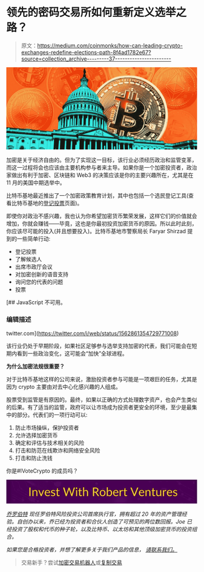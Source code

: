 # 领先的密码交易所如何重新定义选举之路？

> 原文：<https://medium.com/coinmonks/how-can-leading-crypto-exchanges-redefine-elections-path-8f4ad1782e67?source=collection_archive---------37----------------------->

![](img/294b1112032460a41d108cde1b3c5b98.png)

加密是关于经济自由的。但为了实现这一目标，该行业必须经历政治和监管变革，而这一过程将会也应该由主要机构参与者来主导。如果你是一个加密投资者，政治家做出有利于加密、区块链和 Web3 的决策应该是你的主要兴趣所在，尤其是在 11 月的美国中期选举中。

比特币基地最近推出了一个加密政策教育计划，其中也包括一个选民登记工具(查看比特币基地的[登记投票](https://www.coinbase.com/public-policy/register-to-vote)页面)。

即使你对政治不感兴趣，我也认为你希望加密货币繁荣发展，这样它们的价值就会增加，你就会赚钱——毕竟，这也是你最初投资加密货币的原因。所以此时此刻，你应该尽可能的投入(并且想要投入)。比特币基地市警察局长 Faryar Shirzad 提到的一些简单行动:

*   登记投票
*   了解候选人
*   出席市政厅会议
*   对加密创新的语音支持
*   询问您的代表的问题
*   投票

[](https://twitter.com/i/web/status/1562861354729771008) [## JavaScript 不可用。

### 编辑描述

twitter.com](https://twitter.com/i/web/status/1562861354729771008) 

该行业仍处于早期阶段，如果社区足够参与选举支持加密的代表，我们可能会在短期内看到一些政治变化，这可能会“加快”全球进程。

**为什么加密法规很重要？**

对于比特币基地这样的公司来说，激励投资者参与可能是一项艰巨的任务，尤其是因为 crypto 主要由对去中心化感兴趣的人组成。

股票受到监管是有原因的。最终，如果以正确的方式处理数字资产，也会产生类似的后果。有了适当的监管，政府可以让市场成为投资者更安全的环境，至少是最集中的部分。代表们的一项行动可以:

1.  防止市场操纵，保护投资者
2.  允许选择加密货币
3.  确定和评估与技术相关的风险
4.  打击和防范在线欺诈和网络安全风险
5.  打击和防止洗钱

你是#IVoteCrypto 的成员吗？

[![](img/e461c72d9f58324c1a32b388416456ee.png)](https://robertventures.com/)

[*乔罗伯特*](https://joerobert.com/) *现任罗伯特风险投资公司首席执行官，拥有超过 20 年的资产管理经验。自创办以来，乔已经为投资者和合伙人创造了可预见的两位数回报。Joe 已经投资了股权和代币的种子轮，以及比特币、以太坊和其他顶级加密货币的投资组合。*

*如果您是合格投资者，并想了解更多关于我们产品的信息，* [*请联系我们。*](https://robertventures.com/)

> 交易新手？尝试[加密交易机器人](/coinmonks/crypto-trading-bot-c2ffce8acb2a)或[复制交易](/coinmonks/top-10-crypto-copy-trading-platforms-for-beginners-d0c37c7d698c)